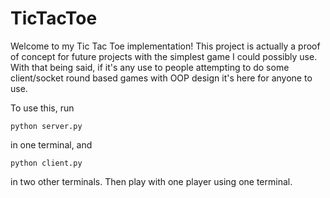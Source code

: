 # TicTacToe
Welcome to my Tic Tac Toe implementation! 
This project is actually a proof of concept for future projects with the simplest game I could possibly use. With that being said, if it's any use to people attempting to do some client/socket round based games with OOP design it's here for anyone to use. 

To use this, run 
```
python server.py
```
in one terminal, and

```
python client.py
```
in two other terminals. Then play with one player using one terminal.  

